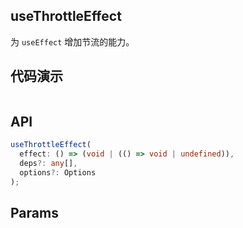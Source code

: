 
## useThrottleEffect

为 `useEffect` 增加节流的能力。

## 代码演示

```typescript

```

## API

```typescript
useThrottleEffect(
  effect: () => (void | (() => void | undefined)),
  deps?: any[],
  options?: Options
);
```

## Params

